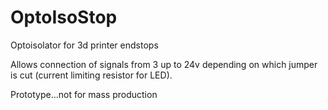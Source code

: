 # OptoIsoStop
Optoisolator for 3d printer endstops 


Allows connection of signals from 3 up to 24v depending on which jumper is cut (current limiting resistor for LED).

Prototype...not for mass production
